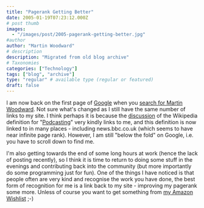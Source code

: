 ```yaml
---
title: "Pagerank Getting Better"
date: 2005-01-19T07:23:12.000Z
# post thumb
images:
  - "/images/post/2005-pagerank-getting-better.jpg"
#author
author: "Martin Woodward"
# description
description: "Migrated from old blog archive"
# Taxonomies
categories: ["Technology"]
tags: ["blog", "archive"]
type: "regular" # available type (regular or featured)
draft: false
---
```


I am now back on the first page of [Google](http://www.google.co.uk/) when you [search for Martin Woodward](http://www.google.co.uk/search?hl=en&q=Martin+Woodward).  Not sure what's changed as I still have the same number of links to my site.  I think perhaps it is because the [discussion](http://en.wikipedia.org/wiki/Talk:Podcasting) of the Wikipedia definition for "[Podcasting](http://en.wikipedia.org/wiki/Podcasting)" very kindly links to me, and this definition is now linked to in many places - including news.bbc.co.uk (which seems to have near infinite page rank).  However, I am still "below the fold" on Google, i.e. you have to scroll down to find me.  

I'm also getting towards the end of some long hours at work (hence the lack of posting recently), so I think it is time to return to doing some stuff in the evenings and contributing back into the community (but more importantly do some programming just for fun).  One of the things I have noticed is that people often are very kind and recognise the work you have done, the best form of recognition for me is a link back to my site - improving my pagerank some more.  Unless of course you want to get something from [my Amazon Wishlist](http://www.amazon.co.uk/exec/obidos/registry/J6QYKH3Q33OG/woodwardwebcom) ;-)